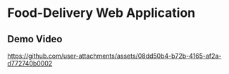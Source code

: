 # Food-Delivery Web Application

## Demo Video
https://github.com/user-attachments/assets/08dd50b4-b72b-4165-af2a-d772740b0002

